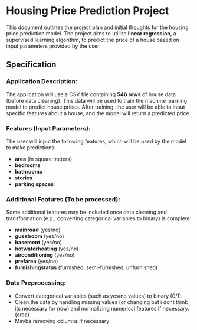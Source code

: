 # Housing Price Prediction Project

This document outlines the project plan and initial thoughts for the housing price prediction model. The project aims to utilize **linear regression**, a supervised learning algorithm, to predict the price of a house based on input parameters provided by the user.

## Specification

### Application Description:
The application will use a CSV file containing **546 rows** of house data (before data cleaning). This data will be used to train the machine learning model to predict house prices. After training, the user will be able to input specific features about a house, and the model will return a predicted price.

### Features (Input Parameters):
The user will input the following features, which will be used by the model to make predictions:

- **area** (in square meters)
- **bedrooms**
- **bathrooms**
- **stories**
- **parking spaces**

### Additional Features (To be processed):
Some additional features may be included once data cleaning and transformation (e.g., converting categorical variables to binary) is complete:

- **mainroad** (yes/no)
- **guestroom** (yes/no)
- **basement** (yes/no)
- **hotwaterheating** (yes/no)
- **airconditioning** (yes/no)
- **prefarea** (yes/no)
- **furnishingstatus** (furnished, semi-furnished, unfurnished)

### Data Preprocessing:
- Convert categorical variables (such as yes/no values) to binary (0/1).
- Clean the data by handling missing values (or changing but i dont think its necessary for now) and normalizing numerical features if necessary. (area)
- Maybe removing columns if necessary 

